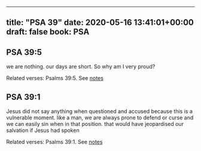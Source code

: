 
---
title: "PSA 39"
date: 2020-05-16 13:41:01+00:00
draft: false
book: PSA
---

## PSA 39:5

we are nothing. our days are short. So why am I very proud?

Related verses: Psalms 39:5. See [notes](https://my.bible.com/notes/3430776773062418785)


## PSA 39:1

Jesus did not say anything when questioned and accused because this is a vulnerable moment. like a man, we are always prone to defend or curse and we can easily sin when in that position. that would have jeopardised our salvation if Jesus had spoken

Related verses: Psalms 39:1. See [notes](https://my.bible.com/notes/3430775327789146449)


